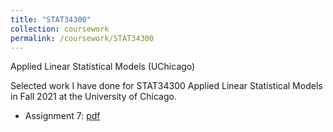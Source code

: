 ```yaml
---
title: "STAT34300"
collection: coursework
permalink: /coursework/STAT34300
---
```


Applied Linear Statistical Models (UChicago)

Selected work I have done for STAT34300 Applied Linear Statistical Models in Fall 2021 at the University of Chicago.

- Assignment 7: [pdf](https://github.com/ericsclee/ericsclee.github.io/blob/master/files/STAT34300_7.pdf)

